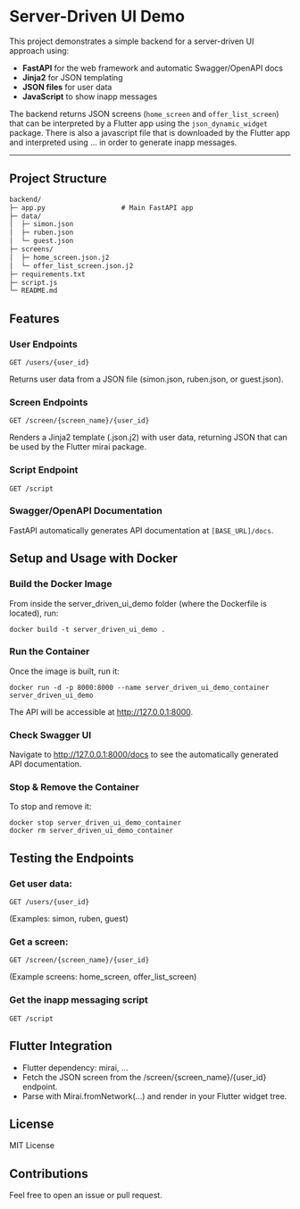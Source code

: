# Server-Driven UI Demo

This project demonstrates a simple backend for a server-driven UI approach using:

- **FastAPI** for the web framework and automatic Swagger/OpenAPI docs  
- **Jinja2** for JSON templating  
- **JSON files** for user data  
- **JavaScript** to show inapp messages   

The backend returns JSON screens (`home_screen` and `offer_list_screen`) that can be interpreted by a Flutter app using the `json_dynamic_widget` package.
There is also a javascript file that is downloaded by the Flutter app and interpreted using ... in order to generate inapp messages.

---

## Project Structure

```txt
backend/
├─ app.py                   # Main FastAPI app
├─ data/
│  ├─ simon.json
│  ├─ ruben.json
│  └─ guest.json
├─ screens/
│  ├─ home_screen.json.j2
│  └─ offer_list_screen.json.j2
├─ requirements.txt
├─ script.js
└─ README.md
```

## Features

### User Endpoints

    GET /users/{user_id}

Returns user data from a JSON file (simon.json, ruben.json, or guest.json).

### Screen Endpoints

    GET /screen/{screen_name}/{user_id}

Renders a Jinja2 template (.json.j2) with user data, returning JSON that can be used by the Flutter mirai package.

### Script Endpoint

    GET /script

### Swagger/OpenAPI Documentation

FastAPI automatically generates API documentation at `[BASE_URL]/docs`.

## Setup and Usage with Docker

### Build the Docker Image

From inside the server_driven_ui_demo folder (where the Dockerfile is located), run:

    docker build -t server_driven_ui_demo .

### Run the Container

Once the image is built, run it:

    docker run -d -p 8000:8000 --name server_driven_ui_demo_container server_driven_ui_demo

The API will be accessible at http://127.0.0.1:8000.

### Check Swagger UI

Navigate to http://127.0.0.1:8000/docs to see the automatically generated API documentation.

### Stop & Remove the Container

To stop and remove it:

    docker stop server_driven_ui_demo_container
    docker rm server_driven_ui_demo_container

## Testing the Endpoints

### Get user data:

    GET /users/{user_id}

(Examples: simon, ruben, guest)

### Get a screen:

    GET /screen/{screen_name}/{user_id}

(Example screens: home_screen, offer_list_screen)

### Get the inapp messaging script

    GET /script

## Flutter Integration

- Flutter dependency: mirai, ...
- Fetch the JSON screen from the /screen/{screen_name}/{user_id} endpoint.
- Parse with Mirai.fromNetwork(...) and render in your Flutter widget tree.

## License

MIT License

## Contributions

Feel free to open an issue or pull request.


